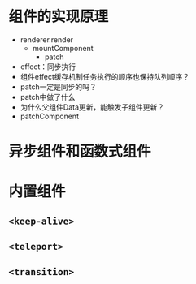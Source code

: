 # 组件的实现原理
- renderer.render
    - mountComponent
        - patch
- effect：同步执行
- 组件effect缓存机制任务执行的顺序也保持队列顺序？
- patch一定是同步的吗？
- patch中做了什么
- 为什么父组件Data更新，能触发子组件更新？
- patchComponent
# 异步组件和函数式组件

# 内置组件
## `<keep-alive>`
## `<teleport>`
## `<transition>`